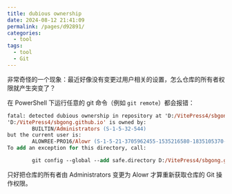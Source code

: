 ```yaml
---
title: dubious ownership
date: 2024-08-12 21:41:09
permalink: /pages/d92891/
categories: 
  - tool
tags: 
  - tool
  - Git
---
```


非常奇怪的一个现象：最近好像没有变更过用户相关的设置，怎么仓库的所有者权限就产生突变了？

在 PowerShell 下运行任意的 git 命令（例如 `git remote`）都会报错：

```ps
fatal: detected dubious ownership in repository at 'D:/VitePress4/sbgong.github.io'
'D:/VitePress4/sbgong.github.io' is owned by:
        BUILTIN/Administrators (S-1-5-32-544)
but the current user is:
        ALOWREE-PRO16/Alowr (S-1-5-21-3705962455-1535216580-1835105370-1002)
To add an exception for this directory, call:

        git config --global --add safe.directory D:/VitePress4/sbgong.github.io
```

只好把仓库的所有者由 Administrators 变更为 Alowr 才算重新获取仓库的 Git 操作权限。
